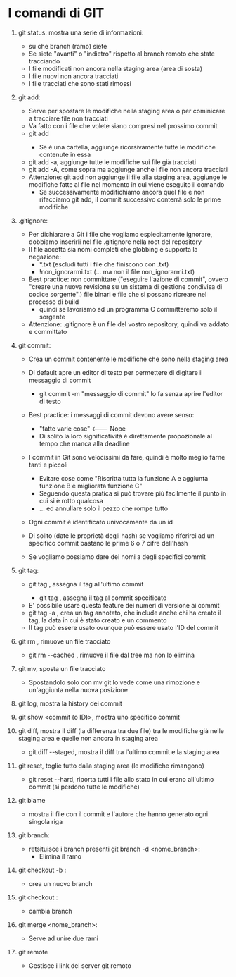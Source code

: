 # I comandi di GIT

1) git status: mostra una serie di informazioni:
    - su che branch (ramo) siete
    - Se siete "avanti" o "indietro" rispetto al branch remoto che state tracciando
    - I file modificati non ancora nella staging area (area di sosta)
    - I file nuovi non ancora tracciati
    - I file tracciati che sono stati rimossi

2) git add:
    - Serve per spostare le modifiche nella staging area o per cominicare a tracciare file non tracciati
    - Va fatto con i file che volete siano compresi nel prossimo commit
    - git add <file>
        - Se <file> è una cartella, aggiunge ricorsivamente tutte le modifiche contenute in essa
    - git add -a, aggiunge tutte le modifiche sui file già tracciati
    - git add -A, come sopra ma aggiunge anche i file non ancora tracciati
    - Attenzione: git add non aggiunge il file alla staging area, aggiunge le modifiche fatte al file nel momento in cui viene eseguito il comando
        - Se successivamente modifichiamo ancora quel file e non rifacciamo git add, il commit successivo conterrà solo le prime modifiche
    
3) .gitignore:
    - Per dichiarare a Git i file che vogliamo esplecitamente ignorare, dobbiamo inserirli nel file .gitignore nella root del repository
    - Il file accetta sia nomi completi che globbing e supporta la negazione:
        - *.txt (escludi tutti i file che finiscono con .txt)
        - !non_ignorarmi.txt (... ma non il file non_ignorarmi.txt) 
    - Best practice: non committare ("eseguire l'azione di commit", ovvero "creare una nuova revisione su un sistema di gestione condivisa di codice sorgente".)
      file binari e file che si possano ricreare nel processo di build
        - quindi se lavoriamo ad un programma C committeremo solo il sorgente
    - Attenzione: .gitignore è un file del vostro repository, quindi va addato e committato

4) git commit:
    - Crea un commit contenente le modifiche che sono nella staging area
    - Di default apre un editor di testo per permettere di digitare il messaggio di commit
        - git commit -m "messaggio di commit" lo fa senza aprire l'editor di testo
    - Best practice: i messaggi di commit devono avere senso:
        - "fatte varie cose" <--- Nope
        - Di solito la loro significatività è direttamente propozionale al tempo che manca alla deadline

    - I commit in Git sono velocissimi da fare, quindi è molto meglio farne tanti e piccoli
        - Evitare cose come "Riscritta tutta la funzione A e aggiunta funzione B e migliorata funzione C"
        - Seguendo questa pratica si può trovare più facilmente il punto in cui si è rotto qualcosa
        - ... ed annullare solo il pezzo che rompe tutto
    - Ogni commit è identificato univocamente da un id
    - Di solito (date le proprietà degli hash) se vogliamo riferirci ad un specifico commit bastano le prime 6 o 7 cifre dell'hash
    - Se vogliamo possiamo dare dei nomi a degli specifici commit

5) git tag:
    - git tag <nometag>, assegna il tag all'ultimo commit
        - git tag <nometag> <id del commit>, assegna il tag al commit specificato
    - E' possibile usare questa feature dei numeri di versione ai commit
    - git tag -a <nometag>, crea un tag annotato, che include anche chi ha creato il tag, la data in cui è stato creato e un commento
    - Il tag può essere usato ovunque può essere usato l'ID del commit 

6) git rm <nomefile>, rimuove un file tracciato
    - git rm --cached <nomefile>, rimuove il file dal tree ma non lo elimina

7) git mv, sposta un file tracciato
    - Spostandolo solo con mv git lo vede come una rimozione e un'aggiunta nella nuova posizione

8) git log, mostra la history dei commit

9) git show <commit (o ID)>, mostra uno specifico commit

10) git diff, mostra il diff (la differenza tra due file) tra le modifiche già nelle staging area e quelle non ancora in staging area
    - git diff --staged, mostra il diff tra l'ultimo commit e la staging area

11) git reset, toglie tutto dalla staging area (le modifiche rimangono)
    - git reset --hard, riporta tutti i file allo stato in cui erano all'ultimo commit (si perdono tutte le modifiche)

12) git blame <nomefile>
    - mostra il file con il commit e l'autore che hanno generato ogni singola riga

13) git branch:
    - retsituisce i branch presenti
    git branch -d <nome_branch>:
        - Elimina il ramo

14) git checkout -b <nome branch>:
    - crea un nuovo branch

15) git checkout <nome branch>:
    - cambia branch

16) git merge <nome_branch>:
    - Serve ad unire due rami

18) git remote
    - Gestisce i link del server git remoto